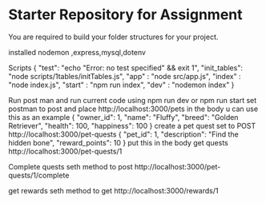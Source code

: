 # Starter Repository for Assignment
You are required to build your folder structures for your project.

installed nodemon ,express,mysql,dotenv

Scripts { 
    "test": "echo \"Error: no test specified\" && exit 1",
    "init_tables": "node scripts/1tables/initTables.js",
    "app" : "node src/app.js",
    "index" : "node index.js",
    "start" : "npm run index",
    "dev" : "nodemon index"
}

Run post man and run current code using npm run dev or npm run start
set postman to post and place http://localhost:3000/pets 
in the body u can use this as an example
{
    "owner_id": 1,
    "name": "Fluffy",
    "breed": "Golden Retriever",
    "health": 100,
    "happiness": 100
}
create a pet quest 
set to POST
http://localhost:3000/pet-quests
{
    "pet_id": 1,
    "description": "Find the hidden bone",
    "reward_points": 10
}
put this in the body
get quests
http://localhost:3000/pet-quests/1

Complete quests
seth method to post
http://localhost:3000/pet-quests/1/complete

get rewards
seth method to get
http://localhost:3000/rewards/1
